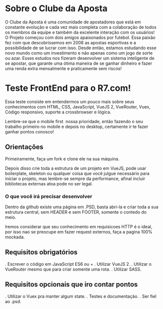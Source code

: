 # Sobre o Clube da Aposta

O Clube da Aposta é uma comunidade de apostadores que está em constante evolução e cada vez mais completa com a colaboração de todos os membros da equipe e também da excelente interação com os usuários! O Projeto começou com dois amigos apaixonados por futebol. Essa paixão fez com que descobríssemos em 2008 as apostas esportivas e a possibilidade de se lucrar com isso. Desde então, estamos estudando esse novo mundo como um investimento e não apenas como um jogo de sorte ou azar. Esses estudos nos fizeram desenvolver um sistema inteligente de se apostar, que garante uma ótima maneira de se ganhar dinheiro e fazer uma renda extra mensalmente e praticamente sem riscos!

# Teste FrontEnd para o R7.com!
Essa teste consiste em entendermos um pouco mais sobre seus conhecimentos com HTML, CSS, JavaScript, VueJS 2, VueRouter, Vuex, Código responsivo, suporte a crossbrowser e lógica.

Lembre-se que o mobile first  nossa prioridade, então fazendo o seu trabalho primeiro no mobile e depois no desktop, certamente ir te fazer ganhar pontos conosco!

## Orientações

Primeiramente, faça um fork e clone ele na sua máquina.

Depois disso crie toda a estrutura de um projeto em VueJS, pode usar boilerplate, skeleton ou qualquer coisa que você julgue necessário para iniciar o projeto, mas lembre-se sempre da performance, afinal incluir bibliotecas externas atoa pode no ser legal.

### O que você irá precisar desenvolver

Dentro da github existe uma página em .PSD, basta abri-la e criar toda a sua estrutura central, sem HEADER e sem FOOTER, somente o contedo do meio.

Iremos considerar que seu conhecimento em requisicoes HTTP é o ideal, por isso nao se preocupe em fazer request externos, faça a pagina 100% mockada.

## Requisitos obrigatórios

. Escrever o código em JavaScript ES6 ou +
. Utilizar VueJS 2.
. Utilizar o VueRouter mesmo que para criar somente uma rota.
. Utilizar SASS.

## Requisitos opcionais que iro contar pontos

. Utilizar o Vuex pra manter algum state.
. Testes e documentação.
. Ser fiel ao .psd.
